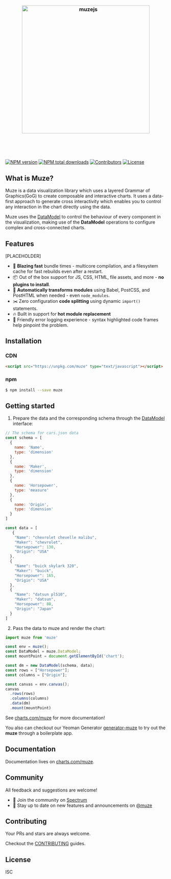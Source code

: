<h3 align="center">
  <br />
  <br />
  <a href="https://github.com/rousan/git-npm">
    <img src="https://staging.charts.com/static/images/muze.svg" width="400" alt="muzejs" title="muzejs" />
  </a>
</h3>
<br />
<br />
<br />

[![NPM version](https://img.shields.io/npm/v/git-plus-npm.svg)](https://www.npmjs.com/package/muze)
[![NPM total downloads](https://img.shields.io/npm/dt/git-plus-npm.svg)](https://www.npmjs.com/package/muze)
[![Contributors](https://img.shields.io/github/contributors/rousan/git-npm.svg)](https://github.com/rousan/git-npm/graphs/contributors)
[![License](https://img.shields.io/github/license/rousan/git-npm.svg)](https://github.com/rousan/git-npm/blob/master/LICENSE)

## What is Muze?

Muze is a data visualization library which uses a layered Grammar of Graphics(GoG) to create composable and interactive charts. It uses a data-first approach to generate cross interactivity which enables you to control any interaction in the chart directly using the data.

Muze uses the [DataModel](https://github.com/chartshq/datamodel) to control the behaviour of every component in the visualization, making use of the **DataModel** operations to configure complex and cross-connected charts.

## Features

[PLACEHOLDER]
* 🚀 **Blazing fast** bundle times - multicore compilation, and a filesystem cache for fast rebuilds even after a restart.
* 📦 Out of the box support for JS, CSS, HTML, file assets, and more - **no plugins to install**.
* 🐠 **Automatically transforms modules** using Babel, PostCSS, and PostHTML when needed - even `node_modules`.
* ✂️ Zero configuration **code splitting** using dynamic `import()` statements.
* 🔥 Built in support for **hot module replacement**
* 🚨 Friendly error logging experience - syntax highlighted code frames help pinpoint the problem.

## Installation

### CDN

```html
<script src="https://unpkg.com/muze" type="text/javascript"></script>
```

### npm

```bash
$ npm install --save muze
```

## Getting started

1. Prepare the data and the corresponding schema through the [DataModel](https://github.com/chartshq/datamodel) interface:

```javascript
// The schema for cars.json data
const schema = [
  {
    name: 'Name',
    type: 'dimension'
  },
  {
    name: 'Maker',
    type: 'dimension'
  },
  {
    name: 'Horsepower',
    type: 'measure'
  },
  {
    name: 'Origin',
    type: 'dimension'
  }
]

const data = [
   {
    "Name": "chevrolet chevelle malibu",
    "Maker": "chevrolet",
    "Horsepower": 130,
    "Origin": "USA"
  },
  {
    "Name": "buick skylark 320",
    "Maker": "buick",
    "Horsepower": 165,
    "Origin": "USA"
  },
  {
    "Name": "datsun pl510",
    "Maker": "datsun",
    "Horsepower": 88,
    "Origin": "Japan"
  }
]
```

2. Pass the data to muze and render the chart:

```javascript
import muze from 'muze'

const env = muze();
const DataModel = muze.DataModel;
const mountPoint = document.getElementById('chart');

const dm = new DataModel(schema, data);
const rows = ["Horsepower"];
const columns = ["Origin"];

const canvas = env.canvas();
canvas
  .rows(rows)
  .columns(columns)
  .data(dm) 
  .mount(mountPoint)
```

See [charts.com/muze](https://charts.com/muze) for more documentation!

You also can checkout our Yeoman Generator [generator-muze](https://github.com/chartshq/generator-muze) to try out the **muze** through a boilerplate app.

## Documentation

Documentation lives on [charts.com/muze](https://charts.com/muze).

## Community

All feedback and suggestions are welcome!

* 💬 Join the community on [Spectrum](https://spectrum.chat/muze)
* 📣 Stay up to date on new features and announcements on [@muze](https://twitter.com/muze)

## Contributing

Your PRs and stars are always welcome.

Checkout the [CONTRIBUTING](https://github.com/chartshq/muze/CONTRIBUTING) guides.

## License

ISC
